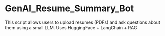 # GenAI_Resume_Summary_Bot
This script allows users to upload resumes (PDFs) and ask questions about them using a small LLM. Uses HuggingFace + LangChain + RAG 
